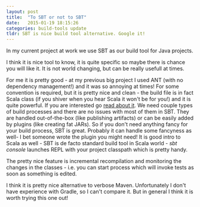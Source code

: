 ```yaml
---
layout: post
title:  "To SBT or not to SBT"
date:   2015-01-19 18:15:26
categories: build-tools update
tldr: SBT is nice build tool alternative. Google it!
---
```

In my current project at work we use SBT as our build tool for Java projects. 

I think it is nice tool to know, it is quite specific so maybe there is chance you will like it. It is not world changing, but can be really usefull at times. 

For me it is pretty good - at my previous big project I used ANT (with no dependency management!) and it was so annoying at times! For some convention is required, but it is pretty nice and clean - the build file is in fact Scala class (if you shiver when you hear Scala it won't be for you!) and it is quite powerful. If you are interested go [read about it](http://www.scala-sbt.org). We need couple types of build processes and there are no issues with most of them in SBT. They are handled out-of-the-box (like publishing artifacts) or can be easily added by plugins (like creating fat JARs). So if you don't need anything fancy for your build process, SBT is great. Probably it can handle some fancyness as well- I bet someone wrote the plugin you might need! It is good intro to Scala as well - SBT is de facto standard build tool in Scala world - <i>sbt console</i> launches REPL with your project classpath which is pretty handy. 

The pretty nice feature is incremental recompilation and monitoring the changes in the classes - i.e. you can start process which will invoke tests as soon as something is edited.
 
I think it is pretty nice alternative to verbose Maven. Unfortunately I don't have experience with Gradle, so I can't compare it. But in general I think it is worth trying this one out!

[sbt-homepage]: http://www.scala-sbt.org  
